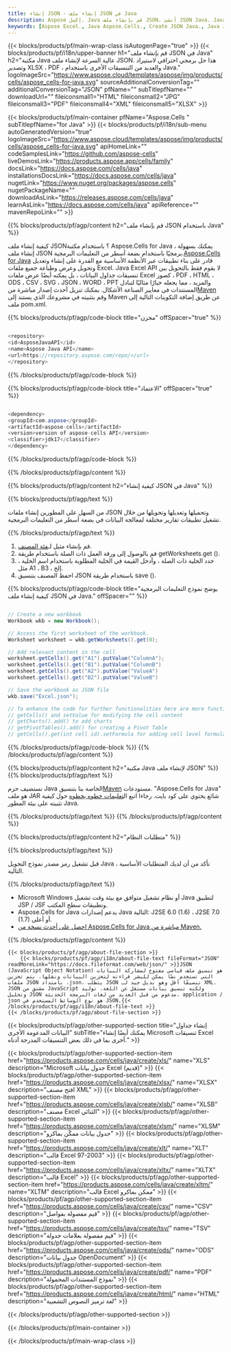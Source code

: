 ```yaml
---
title: إنشاء JSON - إنشاء ملف JSON في Java
description: Aspose إكسل. Java قم بإنشاء ملف JSON. أنشئ JSON Java. Java JSON Cather. قم بإنشاء JSON في Java. قم بإنشاء ملف JSON باستخدام Java.
keywords: [Aspose Excel., Java Aspose.Cells., Create JSON Java., Java JSON Creater., Create JSON file in Java., Generate JSON file in Java]
---
```

{{< blocks/products/pf/main-wrap-class isAutogenPage="true" >}}
{{< blocks/products/pf/i18n/upper-banner h1="قم بإنشاء ملف JSON في Java" h2="مكتبة Java عالية السرعة لإنشاء ملف JSON. هذا حل برمجي احترافي لاستيراد وتصدير XLSX ، PDF ، والعديد من التنسيقات الأخرى باستخدام Java." logoImageSrc="https://www.aspose.cloud/templates/aspose/img/products/cells/aspose_cells-for-java.svg" sourceAdditionalConversionTag="" additionalConversionTag="JSON" pfName="" subTitlepfName="" downloadUrl="" fileiconsmall1="HTML" fileiconsmall2="JPG" fileiconsmall3="PDF" fileiconsmall4="XML" fileiconsmall5="XLSX" >}}

{{< blocks/products/pf/main-container pfName="Aspose.Cells " subTitlepfName="for Java" >}}
{{< blocks/products/pf/i18n/sub-menu autoGeneratedVersion="true" logoImageSrc="https://www.aspose.cloud/templates/aspose/img/products/cells/aspose_cells-for-java.svg" apiHomeLink="" codeSamplesLink="https://github.com/aspose-cells" liveDemosLink="https://products.aspose.app/cells/family" docsLink="https://docs.aspose.com/cells/java" installationsDocsLink="https://docs.aspose.com/cells/java" nugetLink="https://www.nuget.org/packages/aspose.cells" nugetPackageName="" downloadAsLink="https://releases.aspose.com/cells/java" learnAsLink="https://docs.aspose.com/cells/java" apiReference="" mavenRepoLink="" >}}

{{% blocks/products/pf/agp/content h2="قم بإنشاء ملف JSON باستخدام Java" %}}

 كيفية إنشاء ملف JSON؟ باستخدام مكتبة Aspose.Cells for Java ، يمكنك بسهولة إنشاء ملف JSON برمجيًا باستخدام بضعة أسطر من التعليمات البرمجية.[Aspose.Cells for Java](https://products.aspose.com/cells/java) قادر على بناء تطبيقات عبر الأنظمة الأساسية مع القدرة على إنشاء وتعديل وتحويل وعرض وطباعة جميع ملفات Excel. Java Excel API لا يقوم فقط بالتحويل بين تنسيقات جداول البيانات ، بل يمكنه أيضًا عرض ملفات Excel كصور ، PDF ، HTML ، ODS ، CSV ، SVG ، JSON ، WORD ، PPT والمزيد ، مما يجعله خيارًا مثاليًا لتبادل المستندات في معايير الصناعة الأشكال. يمكنك تنزيل أحدث إصدار مباشرة من[Maven](https://repository.aspose.com/webapp/#/artifacts/browse/tree/General/repo/com/aspose/aspose-cells) وقم بتثبيته في مشروعك الذي يستند إلى Maven عن طريق إضافة التكوينات التالية إلى ملف pom.xml.

{{% blocks/products/pf/agp/code-block title="مخزن" offSpacer="true" %}}

```cs

<repository>
<id>AsposeJavaAPI</id>
<name>Aspose Java API</name>
<url>https://repository.aspose.com/repo/</url>
</repository>

```

{{% /blocks/products/pf/agp/code-block %}}

{{% blocks/products/pf/agp/code-block title="الاعتماد" offSpacer="true" %}}

```cs

<dependency>
<groupId>com.aspose</groupId>
<artifactId>aspose-cells</artifactId>
<version>version of aspose-cells API</version>
<classifier>jdk17</classifier>
</dependency>

```

{{% /blocks/products/pf/agp/code-block %}}

{{% /blocks/products/pf/agp/content %}}



{{% blocks/products/pf/agp/content h2="كيفية إنشاء JSON في Java" %}}

{{% blocks/products/pf/agp/text %}}

 من السهل على المطورين إنشاء ملفات JSON وتحميلها وتعديلها وتحويلها من خلال تشغيل تطبيقات تقارير مختلفة لمعالجة البيانات في بضعة أسطر من التعليمات البرمجية.

{{% /blocks/products/pf/agp/text %}}

1.  قم بإنشاء مثيل لـ[فئة المصنف](https://reference.aspose.com/cells/java/com.aspose.cells/Workbook).
1.  قم بالوصول إلى ورقة العمل ذات الصلة باستخدام طريقة getWorksheets.get ().
1.  حدد الخلية ذات الصلة ، وأدخل القيمة في الخلية المطلوبة باستخدام اسم الخلية ، مثل A1 ، B3 ، إلخ.
1.  احفظ المصنف بتنسيق JSON باستخدام طريقة save ().

{{% blocks/products/pf/agp/code-block title="يوضح نموذج التعليمات البرمجية كيفية إنشاء ملف JSON في Java." offSpacer="" %}}

```cs

// Create a new workbook
Workbook wkb = new Workbook();

// Access the first worksheet of the workbook.
Worksheet worksheet = wkb.getWorksheets().get(0);

// Add relevant content in the cell
worksheet.getCells().get("A1").putValue("ColumnA");
worksheet.getCells().get("B1").putValue("ColumnB")
worksheet.getCells().get("A2").putValue("ValueA")
worksheet.getCells().get("B2").putValue("ValueB")

// Save the workbook as JSON file
wkb.save("Excel.json"); 

// To enhance the code for further functionalities here are more functions
// getCells() and setValue for modifying the cell content
// getCharts().add() to add charts
// getPivotTables().add() for creating a Pivot Table
// getCells().get(int cell id).setFormula for adding cell level formula

```

{{% /blocks/products/pf/agp/code-block %}}
{{% /blocks/products/pf/agp/content %}}

{{% blocks/products/pf/agp/content h2="مكتبة Java لإنشاء ملف JSON" %}}
{{% blocks/products/pf/agp/text %}}

 نستضيف حزم Java الخاصة بنا بتنسيق[Maven](https://repository.aspose.com/webapp/#/artifacts/browse/tree/General/repo/com/aspose/aspose-cells) مستودعات. "Aspose.Cells for Java" هو ملف JAR شائع يحتوي على كود بايت. رجاءا اتبع ال[تعليمات خطوه بخطوه](https://docs.aspose.com/cells/java/installation/) حول كيفية تثبيته على بيئة المطور Java.

{{% /blocks/products/pf/agp/text %}}
{{% /blocks/products/pf/agp/content %}}

{{% blocks/products/pf/agp/content h2="متطلبات النظام" %}}

{{% blocks/products/pf/agp/text %}}

قبل تشغيل رمز مصدر نموذج التحويل Java ، تأكد من أن لديك المتطلبات الأساسية التالية.

{{% /blocks/products/pf/agp/text %}}

- Microsoft Windows أو نظام تشغيل متوافق مع بيئة وقت تشغيل Java لتطبيق JSP / JSF وتطبيقات سطح المكتب.
- Aspose.Cells for Java يدعم إصدارات Java التالية: J2SE 6.0 (1.6) ، J2SE 7.0 (1.7) أو أعلى.
- [احصل على أحدث نسخة من Aspose.Cells for Java مباشرة من Maven.](https://docs.aspose.com/cells/java/installation/) 

{{% /blocks/products/pf/agp/content %}}

<!-- aboutfile Starts -->
    {{< blocks/products/pf/agp/about-file-section >}}
        {{< blocks/products/pf/agp/i18n/about-file-text fileFormat="JSON" readMoreLink="https://docs.fileformat.com/web/json/" >}}JSON (JavaScript Object Notation) هو تنسيق ملف قياسي مفتوح لمشاركة البيانات التي تستخدم نصًا يمكن للبشر قراءته لتخزين البيانات ونقلها. يتم تخزين ملفات JSON بامتداد .json. يتطلب JSON تنسيقًا أقل وهو بديل جيد لـ XML. JSON مشتق من JavaScript ولكنه تنسيق بيانات مستقل عن اللغة. توليد وتحليل JSON مدعوم من قبل العديد من لغات البرمجة الحديثة. application / json هو نوع الوسائط المستخدم في JSON.{{< /blocks/products/pf/agp/i18n/about-file-text >}}
    {{< /blocks/products/pf/agp/about-file-section >}}
<!-- aboutfile Ends -->

{{< blocks/products/pf/agp/other-supported-section title="إنشاء جداول البيانات المدعومة الأخرى" subTitle="يمكنك أيضًا إنشاء Microsoft تنسيقات Excel أخرى بما في ذلك بعض التنسيقات المدرجة أدناه." >}}

{{< blocks/products/pf/agp/other-supported-section-item href="https://products.aspose.com/cells/java/create/xls/" name="XLS" description="Microsoft جدول بيانات Excel (قديم)" >}} 
{{< blocks/products/pf/agp/other-supported-section-item href="https://products.aspose.com/cells/java/create/xlsx/" name="XLSX" description="افتح مصنف XML" >}} 
{{< blocks/products/pf/agp/other-supported-section-item href="https://products.aspose.com/cells/java/create/xlsb/" name="XLSB" description="مصنف Excel الثنائي" >}} 
{{< blocks/products/pf/agp/other-supported-section-item href="https://products.aspose.com/cells/java/create/xlsm/" name="XLSM" description="جدول بيانات ممكّن بماكرو" >}} 
{{< blocks/products/pf/agp/other-supported-section-item href="https://products.aspose.com/cells/java/create/xlt/" name="XLT" description="قالب Excel 97-2003" >}} 
{{< blocks/products/pf/agp/other-supported-section-item href="https://products.aspose.com/cells/java/create/xltx/" name="XLTX" description="قالب Excel" >}} 
{{< blocks/products/pf/agp/other-supported-section-item href="https://products.aspose.com/cells/java/create/xltm/" name="XLTM" description="قالب Excel ممكن بماكرو" >}} 
{{< blocks/products/pf/agp/other-supported-section-item href="https://products.aspose.com/cells/java/create/csv/" name="CSV" description="قيم مفصولة بفواصل" >}} 
{{< blocks/products/pf/agp/other-supported-section-item href="https://products.aspose.com/cells/java/create/tsv/" name="TSV" description="قيم مفصولة بعلامات جدولة" >}} 
{{< blocks/products/pf/agp/other-supported-section-item href="https://products.aspose.com/cells/java/create/ods/" name="ODS" description="جدول بيانات OpenDocument" >}}
{{< blocks/products/pf/agp/other-supported-section-item href="https://products.aspose.com/cells/java/create/pdf/" name="PDF" description="نموذج المستندات المحمولة" >}} 
{{< blocks/products/pf/agp/other-supported-section-item href="https://products.aspose.com/cells/java/create/html/" name="HTML" description="لغة ترميز النصوص التشعبية" >}} 

{{< /blocks/products/pf/agp/other-supported-section >}}

{{< /blocks/products/pf/main-container >}}
    
{{< /blocks/products/pf/main-wrap-class >}}
